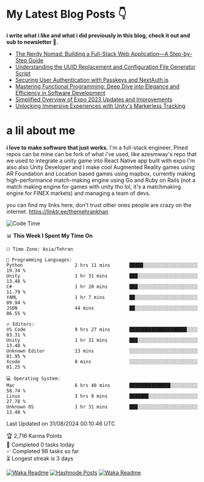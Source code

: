 # My Latest Blog Posts 👇
**i write what i like and what i did previously in this blog, check it out and sub to newsletter 🫡.**

<!-- HASHNODE_BLOG:START -->
- [The Nerdy Nomad: Building a Full-Stack Web Application—A Step-by-Step Guide](https://themehrankhan.hashnode.dev/the-nerdy-nomad-building-a-full-stack-web-applicationa-step-by-step-guide)
- [Understanding the UUID Replacement and Configuration File Generator Script](https://themehrankhan.hashnode.dev/understanding-the-uuid-replacement-and-configuration-file-generator-script)
- [Securing User Authentication with Passkeys and NextAuth.js](https://themehrankhan.hashnode.dev/securing-user-authentication-with-passkeys-and-nextauthjs)
- [Mastering Functional Programming: Deep Dive into Elegance and Efficiency in Software Development](https://themehrankhan.hashnode.dev/mastering-functional-programming-deep-dive-into-elegance-and-efficiency-in-software-development)
- [Simplified Overview of Expo 2023 Updates and Improvements](https://themehrankhan.hashnode.dev/expo-2023-updates-and-features-summary)
- [Unlocking Immersive Experiences with Unity's Markerless Tracking](https://themehrankhan.hashnode.dev/unlocking-immersive-experiences-with-unitys-markerless-tracking)

<!-- HASHNODE_BLOG:END -->

# a lil about me
**i love to make  software that just works.**
I'm a full-stack engineer, Pined repos can be mine can be fork of what i've used, like azesmway's repo that we used to integrate a unity game into React Native app built with expo I'm also also Unity Developer and I make cool Augmented Reality games using AR Foundation and Location based games using mapbox, currently making high-performance match-making engine using Go and Ruby on Rails (not a match making engine for games with unity tho lol, it's a matchmaking engine for FINEX markets) and managing a team of devs.

you can find my links here, don't trust other ones people are crazy on the internet.
https://linktr.ee/themehrankhan

<!--START_SECTION:waka-->
![Code Time](http://img.shields.io/badge/Code%20Time-610%20hrs%2012%20mins-blue)

📊 **This Week I Spent My Time On** 

```text
🕑︎ Time Zone: Asia/Tehran

💬 Programming Languages: 
Python                   2 hrs 11 mins       █████░░░░░░░░░░░░░░░░░░░░   19.34 % 
Unity                    1 hr 31 mins        ███░░░░░░░░░░░░░░░░░░░░░░   13.48 % 
C#                       1 hr 20 mins        ███░░░░░░░░░░░░░░░░░░░░░░   11.79 % 
YAML                     1 hr 7 mins         ██░░░░░░░░░░░░░░░░░░░░░░░   09.94 % 
JSON                     44 mins             ██░░░░░░░░░░░░░░░░░░░░░░░   06.55 % 

🔥 Editors: 
VS Code                  9 hrs 27 mins       █████████████████████░░░░   83.31 % 
Unity                    1 hr 31 mins        ███░░░░░░░░░░░░░░░░░░░░░░   13.48 % 
Unknown Editor           13 mins             ░░░░░░░░░░░░░░░░░░░░░░░░░   01.95 % 
Xcode                    8 mins              ░░░░░░░░░░░░░░░░░░░░░░░░░   01.25 % 

💻 Operating System: 
Mac                      6 hrs 40 mins       ███████████████░░░░░░░░░░   58.74 % 
Linux                    3 hrs 9 mins        ███████░░░░░░░░░░░░░░░░░░   27.78 % 
Unknown OS               1 hr 31 mins        ███░░░░░░░░░░░░░░░░░░░░░░   13.48 % 
```


 Last Updated on 31/08/2024 00:10:46 UTC
<!--END_SECTION:waka-->

<!-- TODO-IST:START -->
🏆  2,716 Karma Points           
🌸  Completed 0 tasks today           
✅  Completed 98 tasks so far           
⏳  Longest streak is 3 days
<!-- TODO-IST:END -->

[![Waka Readme](https://github.com/TheMehranKhan/themehrankhan/actions/workflows/main.yml/badge.svg)](https://github.com/TheMehranKhan/themehrankhan/actions/workflows/main.yml)
[![Hashnode Posts](https://github.com/TheMehranKhan/themehrankhan/actions/workflows/hashnode.yml/badge.svg)](https://github.com/TheMehranKhan/themehrankhan/actions/workflows/hashnode.yml)
[![Waka Readme](https://github.com/TheMehranKhan/themehrankhan/actions/workflows/waka.yml/badge.svg)](https://github.com/TheMehranKhan/themehrankhan/actions/workflows/waka.yml)
